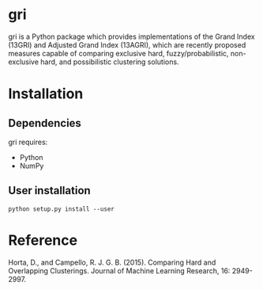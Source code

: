 gri
===

gri is a Python package which provides implementations of the Grand Index (13GRI) and Adjusted Grand Index (13AGRI), which are recently proposed measures capable of comparing exclusive hard, fuzzy/probabilistic, non-exclusive hard, and possibilistic clustering solutions.

Installation
============

Dependencies
------------

gri requires:
* Python
* NumPy

User installation
-----------------

    python setup.py install --user

Reference
=========
Horta, D., and Campello, R. J. G. B. (2015). Comparing Hard and Overlapping Clusterings. Journal of Machine Learning Research, 16: 2949-2997.
